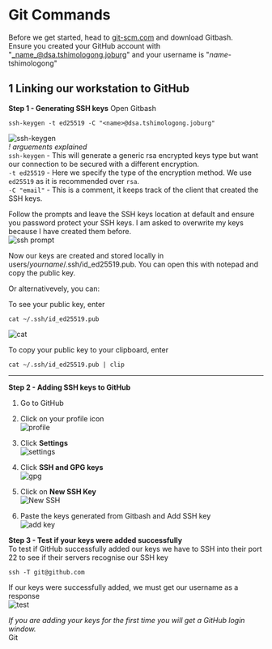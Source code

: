 # Git Commands  
Before we get started, head to [git-scm.com](https://git-scm.com) and download Gitbash.  
Ensure you created your GitHub account with "_name_@dsa.tshimologong.joburg" and your username is "_name_-tshimologong"  
  
## 1 Linking our workstation to GitHub

  **Step 1 - Generating SSH keys** 
  Open Gitbash  
  ```shell
  ssh-keygen -t ed25519 -C "<name>@dsa.tshimologong.joburg"
  ```  
  ![ssh-keygen](https://user-images.githubusercontent.com/98871804/154627922-93b2c1be-f119-4b51-8c10-c83fe9e64bc3.png)  
  _! arguements explained_  
  `ssh-keygen` - This will generate a generic rsa encrypted keys type but want our connection to be secured with a different encryption.  
  `-t ed25519` - Here we specify the type of the encryption method. We use `ed25519` as it is recommended over `rsa`.    
  `-C "email"` - This is a comment, it keeps track of the client that created the SSH keys.  
  
  Follow the prompts and leave the SSH keys location at default and ensure you password protect your SSH keys. I am asked to overwrite my keys because I have created them before.  
  ![ssh prompt](https://user-images.githubusercontent.com/98871804/154628449-b646f1c2-9dca-4faf-bb34-99951dce60d0.png)

  Now our keys are created and stored locally in users/_yourname_/.ssh/id_ed25519.pub. You can open this with notepad and copy the public key.  
  
  Or alternativevely, you can:  
  
  To see your public key, enter  
  ```shell
  cat ~/.ssh/id_ed25519.pub

  ```  
  ![cat](https://user-images.githubusercontent.com/98871804/154633807-fb82a4c6-2aa8-4013-bdc2-2c510db3c811.png)  

  
  To copy your public key to your clipboard, enter  
  ```shell
  cat ~/.ssh/id_ed25519.pub | clip
  ```  
  ****
  
  **Step 2 - Adding SSH keys to GitHub**
  1. Go to GitHub  
  
  
  2. Click on your profile icon  
  ![profile](https://user-images.githubusercontent.com/98871804/154630136-76a4c09e-8978-40a9-9993-100bd095147a.png)   
  

  3. Click **Settings**  
  ![settings](https://user-images.githubusercontent.com/98871804/154629603-60dc67a8-f81d-4b7a-90d3-ab5035573cc4.png)  
  
  
  4. Click **SSH and GPG keys**  
  ![gpg](https://user-images.githubusercontent.com/98871804/154632486-a3fbae26-da8b-4ec4-9791-3a89e6ea9bc4.png)  
  
  
  5. Click on **New SSH Key**  
  ![New SSH](https://user-images.githubusercontent.com/98871804/154635157-17ccdadf-1103-41f8-9ded-03a607e64975.png)  
  

  6. Paste the keys generated from Gitbash and Add SSH key  
  ![add key](https://user-images.githubusercontent.com/98871804/154635629-6f8c46e1-2ac8-4b26-ab5c-932762142d7d.png)  

  
  **Step 3 - Test if your keys were added successfully**  
  To test if GitHub successfully added our keys we have to SSH into their port 22 to see if their servers recognise our SSH key  
  ```shell
  ssh -T git@github.com
  ```  
  If our keys were successfully added, we must get our username as a response  
  ![test](https://user-images.githubusercontent.com/98871804/154641101-dc1c0a31-a87f-4909-bf8b-0bd1e0e2881a.png)  
  
  _If you are adding your keys for the first time you will get a GitHub login window._  
  Git
